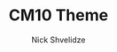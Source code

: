 ---
title: CM10 Theme
layout: post
thumb: http://placeimg.com/300/300/tech?1
author: Nick Shvelidze
author_url: http://shvelo.github.com
platform: CM10
download: http://shvelo.github.com
---